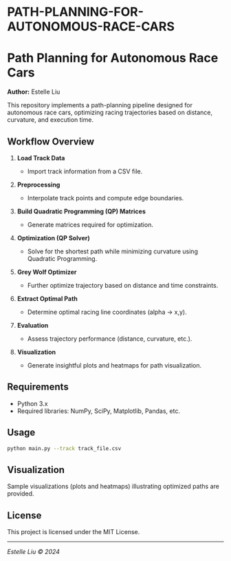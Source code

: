# PATH-PLANNING-FOR-AUTONOMOUS-RACE-CARS
# Path Planning for Autonomous Race Cars

**Author:** Estelle Liu

This repository implements a path-planning pipeline designed for autonomous race cars, optimizing racing trajectories based on distance, curvature, and execution time.

## Workflow Overview

1. **Load Track Data**
   - Import track information from a CSV file.

2. **Preprocessing**
   - Interpolate track points and compute edge boundaries.

3. **Build Quadratic Programming (QP) Matrices**
   - Generate matrices required for optimization.

4. **Optimization (QP Solver)**
   - Solve for the shortest path while minimizing curvature using Quadratic Programming.

5. **Grey Wolf Optimizer**
   - Further optimize trajectory based on distance and time constraints.

6. **Extract Optimal Path**
   - Determine optimal racing line coordinates (alpha → x,y).

7. **Evaluation**
   - Assess trajectory performance (distance, curvature, etc.).

8. **Visualization**
   - Generate insightful plots and heatmaps for path visualization.

## Requirements
- Python 3.x
- Required libraries: NumPy, SciPy, Matplotlib, Pandas, etc.

## Usage
```bash
python main.py --track track_file.csv
```

## Visualization
Sample visualizations (plots and heatmaps) illustrating optimized paths are provided.

## License
This project is licensed under the MIT License.

---

*Estelle Liu © 2024*

